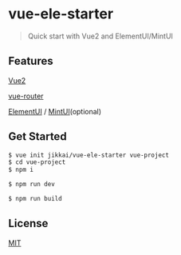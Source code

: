# vue-ele-starter

> Quick start with Vue2 and ElementUI/MintUI

## Features
[Vue2](https://github.com/vuejs/vue)

[vue-router](https://github.com/vuejs/vue-router)

[ElementUI](https://github.com/ElemeFE/element) / [MintUI](https://github.com/ElemeFE/mint-ui)(optional)

## Get Started

```bash
$ vue init jikkai/vue-ele-starter vue-project
$ cd vue-project
$ npm i

$ npm run dev

$ npm run build
```

## License
[MIT](https://github.com/jikkai/vue-ele-starter/blob/master/LICENSE)